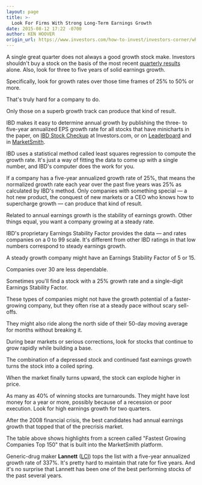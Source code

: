 ```yaml
---
layout: page
title: >-
  Look For Firms With Strong Long-Term Earnings Growth
date: 2015-08-12 17:22 -0700
author: KEN HOOVER
origin_url: https://www.investors.com/how-to-invest/investors-corner/what-is-annual-earnings-growth/
---
```


A single great quarter does not always a good growth stock make. Investors shouldn't buy a stock on the basis of the most recent [quarterly results](http://education.investors.com/investors-corner/766086-how-to-buy-stocks.htm) alone. Also, look for three to five years of solid earnings growth.

Specifically, look for growth rates over those time frames of 25% to 50% or more.

That's truly hard for a company to do.

Only those on a superb growth track can produce that kind of result.

IBD makes it easy to determine annual growth by publishing the three- to five-year annualized EPS growth rate for all stocks that have minicharts in the paper, on [IBD Stock Checkup](http://research.investors.com/stock-checkup/?nav=ResearchCheckup) at Investors.com, or on [Leaderboard](http://leaderboard.investors.com/leaderboard/leaders/default.aspx) and in [MarketSmith](http://www.marketsmith.com/).

IBD uses a statistical method called least squares regression to compute the growth rate. It's just a way of fitting the data to come up with a single number, and IBD's computer does the work for you.

If a company has a five-year annualized growth rate of 25%, that means the normalized growth rate each year over the past five years was 25% as calculated by IBD's method. Only companies with something special — a hot new product, the conquest of new markets or a CEO who knows how to supercharge growth — can produce that kind of result.

Related to annual earnings growth is the stability of earnings growth. Other things equal, you want a company growing at a steady rate.

IBD's proprietary Earnings Stability Factor provides the data — and rates companies on a 0 to 99 scale. It's different from other IBD ratings in that low numbers correspond to steady earnings growth.

A steady growth company might have an Earnings Stability Factor of 5 or 15.

Companies over 30 are less dependable.

Sometimes you'll find a stock with a 25% growth rate and a single-digit Earnings Stability Factor.

These types of companies might not have the growth potential of a faster-growing company, but they often rise at a steady pace without scary sell-offs.

They might also ride along the north side of their 50-day moving average for months without breaking it.

During bear markets or serious corrections, look for stocks that continue to grow rapidly while building a base.

The combination of a depressed stock and continued fast earnings growth turns the stock into a coiled spring.

When the market finally turns upward, the stock can explode higher in price.

As many as 40% of winning stocks are turnarounds. They might have lost money for a year or more, possibly because of a recession or poor execution. Look for high earnings growth for two quarters.

After the 2008 financial crisis, the best candidates had annual earnings growth that topped that of the precrisis market.

The table above shows highlights from a screen called "Fastest Growing Companies Top 150" that is built into the MarketSmith platform.

Generic-drug maker **Lannett** ([LCI](https://research.investors.com/quote.aspx?symbol=LCI)) tops the list with a five-year annualized growth rate of 337%. It's pretty hard to maintain that rate for five years. And it's no surprise that Lannett has been one of the best performing stocks of the past several years.
